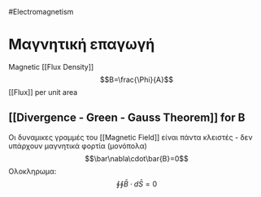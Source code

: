 #Electromagnetism 
# Μαγνητική επαγωγή
Magnetic [[Flux Density]]
$$B=\frac{\Phi}{A}$$
[[Flux]] per unit area

## [[Divergence - Green - Gauss  Theorem]] for B
Οι δυναμικες γραμμές του [[Magnetic Field]] είναι πάντα κλειστές - δεν υπάρχουν μαγνητικά φορτία (μονόπολα)
$$\bar\nabla\cdot\bar{B}=0$$
Ολοκληρωμα:
$$\oint\oint\bar{B}\cdot d\bar{S}=0$$